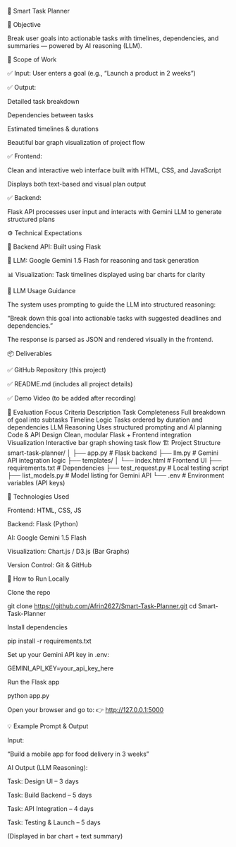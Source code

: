 🚀 Smart Task Planner





🧠 Objective

Break user goals into actionable tasks with timelines, dependencies, and summaries — powered by AI reasoning (LLM).

🧩 Scope of Work

✅ Input:
User enters a goal (e.g., “Launch a product in 2 weeks”)

✅ Output:

Detailed task breakdown

Dependencies between tasks

Estimated timelines & durations

Beautiful bar graph visualization of project flow

✅ Frontend:

Clean and interactive web interface built with HTML, CSS, and JavaScript

Displays both text-based and visual plan output

✅ Backend:

Flask API processes user input and interacts with Gemini LLM to generate structured plans

⚙️ Technical Expectations

🧩 Backend API: Built using Flask

🤖 LLM: Google Gemini 1.5 Flash for reasoning and task generation

📊 Visualization: Task timelines displayed using bar charts for clarity

🧠 LLM Usage Guidance

The system uses prompting to guide the LLM into structured reasoning:

“Break down this goal into actionable tasks with suggested deadlines and dependencies.”

The response is parsed as JSON and rendered visually in the frontend.

📦 Deliverables

✅ GitHub Repository (this project)

✅ README.md (includes all project details)

✅ Demo Video (to be added after recording)

🧪 Evaluation Focus
Criteria	Description
Task Completeness	Full breakdown of goal into subtasks
Timeline Logic	Tasks ordered by duration and dependencies
LLM Reasoning	Uses structured prompting and AI planning
Code & API Design	Clean, modular Flask + Frontend integration
Visualization	Interactive bar graph showing task flow
🏗️ Project Structure
smart-task-planner/
│
├── app.py                # Flask backend
├── llm.py                # Gemini API integration logic
├── templates/
│   └── index.html        # Frontend UI
├── requirements.txt      # Dependencies
├── test_request.py       # Local testing script
├── list_models.py        # Model listing for Gemini API
└── .env                  # Environment variables (API keys)

🧰 Technologies Used

Frontend: HTML, CSS, JS

Backend: Flask (Python)

AI: Google Gemini 1.5 Flash

Visualization: Chart.js / D3.js (Bar Graphs)

Version Control: Git & GitHub

🚀 How to Run Locally

Clone the repo

git clone https://github.com/Afrin2627/Smart-Task-Planner.git
cd Smart-Task-Planner


Install dependencies

pip install -r requirements.txt


Set up your Gemini API key in .env:

GEMINI_API_KEY=your_api_key_here


Run the Flask app

python app.py


Open your browser and go to:
👉 http://127.0.0.1:5000


💡 Example Prompt & Output

Input:

“Build a mobile app for food delivery in 3 weeks”

AI Output (LLM Reasoning):

Task: Design UI – 3 days

Task: Build Backend – 5 days

Task: API Integration – 4 days

Task: Testing & Launch – 5 days

(Displayed in bar chart + text summary)

